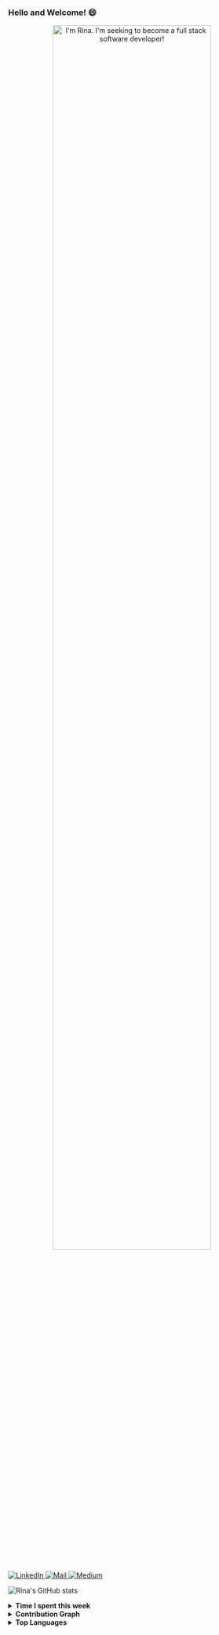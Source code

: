 ### Hello and Welcome! 😄

<p align="center"><a href="https://mendo94.github.io"><img width="80%" alt="I'm Rina. I'm seeking to become a full stack software developer!" src="./assets/gh-readme-header.png" /></a></p>

<br />

<a href="https://www.linkedin.com/in/rina-mendoza/">
  <img alt="LinkedIn" src="https://img.shields.io/badge/linkedin%20-%230077B5.svg?&style=for-the-badge&logo=linkedin&logoColor=white"/>
</a>
<a href="mailto:rinamendozaa@gmail.com">
  <img alt="Mail" src="https://img.shields.io/badge/Gmail-D14836?style=for-the-badge&logo=gmail&logoColor=white"/>
</a>
<a href="https://medium.com/@rinamendozaa">
  <img alt="Medium" src="https://img.shields.io/badge/Medium-%23000000.svg?style=for-the-badge&logo=Medium&logoColor=white"/>
</a>
<!--
<a href="https://www.hackerrank.com/rinamendozaa">
  <img alt="HackerRank" src="https://img.shields.io/badge/-Hackerrank-2EC866?style=for-the-badge&logo=HackerRank&logoColor=white"/>
</a> -->


![Rina's GitHub stats](https://github-readme-stats.vercel.app/api?username=mendo94&show_icons=true&theme=tokyonight)

<details>
  <summary>
     <b>Time I spent this week</b>
  </summary>
  <a href="https://github.com/anuraghazra/github-readme-stats"><img src="https://github-readme-stats.vercel.app/api/wakatime?username=mendo94&layout=compact&theme=react&title_color=dd58c1&custom_title=My Wakatime Stats"/></a>
</details>
<details>
  <summary>
    <b>Contribution Graph</b>
  </summary>
  <a href="https://github.com/ashutosh00710/github-readme-activity-graph"><img src="https://activity-graph.herokuapp.com/graph?username=mendo94&custom_title=My%20Contribution%20Graph&theme=react-dark&area=true&line=dd58c1&color=dd58c1" /></a>
</details>

<details>
  <summary>
    <b>Top Languages</b>
    </summary>
    <a href="https://github.com/mendo94github-readme-stats"><img src="https://github-readme-stats.vercel.app/api/top-langs/?username=mendo94" /></a>

 </details>
<!--
**mendo94/mendo94** is a ✨ _special_ ✨ repository because its `README.md` (this file) appears on your GitHub profile.

Here are some ideas to get you started:

- 🔭 I’m currently working on ...
- 🌱 I’m currently learning ...
- 👯 I’m looking to collaborate on ...
- 🤔 I’m looking for help with ...
- 💬 Ask me about ...
- 📫 How to reach me: ...
- 😄 Pronouns: ...
- ⚡ Fun fact: ...
-->
